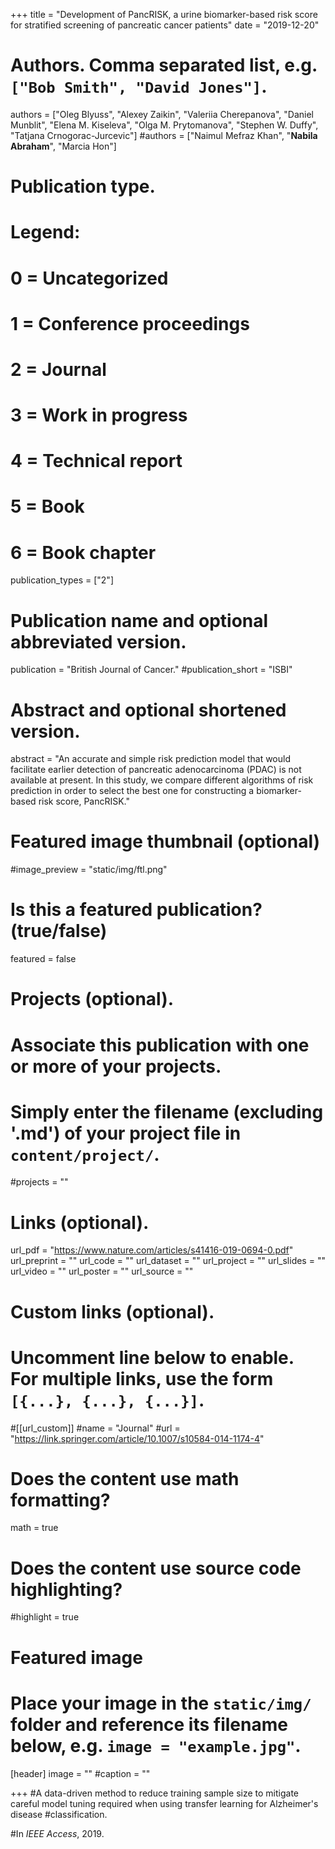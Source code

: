 +++
title = "Development of PancRISK, a urine biomarker-based risk score for stratified screening of pancreatic cancer patients"
date = "2019-12-20"

# Authors. Comma separated list, e.g. `["Bob Smith", "David Jones"]`.

authors = ["Oleg Blyuss", "Alexey Zaikin", "Valeriia Cherepanova", "Daniel Munblit", "Elena M. Kiseleva", "Olga M. Prytomanova", "Stephen W. Duffy", "Tatjana Crnogorac-Jurcevic"]
#authors = ["Naimul Mefraz Khan", "**Nabila Abraham**", "Marcia Hon"]

# Publication type.
# Legend:
# 0 = Uncategorized
# 1 = Conference proceedings
# 2 = Journal
# 3 = Work in progress
# 4 = Technical report
# 5 = Book
# 6 = Book chapter
publication_types = ["2"]

# Publication name and optional abbreviated version.
publication = "British Journal of Cancer."
#publication_short = "ISBI"

# Abstract and optional shortened version.



abstract = "An accurate and simple risk prediction model that would facilitate earlier detection of pancreatic adenocarcinoma (PDAC) is not available at present. In this study, we compare different algorithms of risk prediction in order to select the best one for constructing a biomarker-based risk score, PancRISK."

# Featured image thumbnail (optional)
#image_preview = "static/img/ftl.png"

# Is this a featured publication? (true/false)
featured = false

# Projects (optional).
#   Associate this publication with one or more of your projects.
#   Simply enter the filename (excluding '.md') of your project file in `content/project/`.
#projects = ""

# Links (optional).
url_pdf = "https://www.nature.com/articles/s41416-019-0694-0.pdf"
url_preprint = ""
url_code = ""
url_dataset = ""
url_project = ""
url_slides = ""
url_video = ""
url_poster = ""
url_source = ""

# Custom links (optional).
#   Uncomment line below to enable. For multiple links, use the form `[{...}, {...}, {...}]`.
#[[url_custom]]
#name = "Journal"
#url = "https://link.springer.com/article/10.1007/s10584-014-1174-4"

# Does the content use math formatting?
math = true

# Does the content use source code highlighting?
#highlight = true
  
# Featured image
# Place your image in the `static/img/` folder and reference its filename below, e.g. `image = "example.jpg"`.
[header]
image = ""
#caption = ""

+++
#A data-driven method to reduce training sample size to mitigate careful model tuning required when using transfer learning for Alzheimer's disease #classification.  

#In *IEEE Access*, 2019. 
